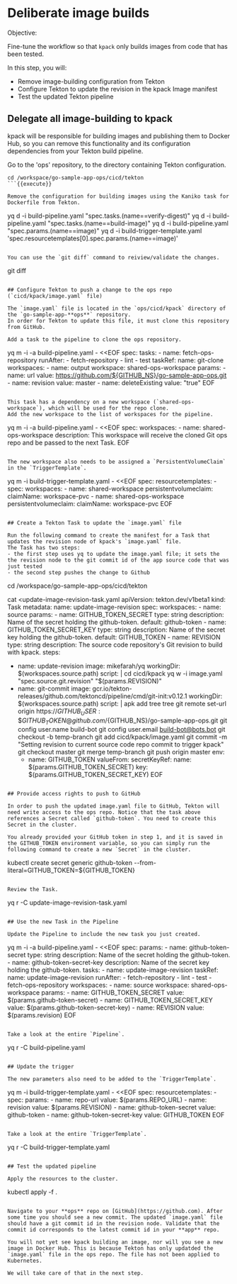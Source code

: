 # Deliberate image builds

Objective:

Fine-tune the workflow so that `kpack` only builds images from code that has been tested.

In this step, you will:
- Remove image-building configuration from Tekton
- Configure Tekton to update the revision in the kpack Image manifest
- Test the updated Tekton pipeline

## Delegate all image-building to kpack

kpack will be responsible for building images and publishing them to Docker Hub, so you can remove this functionality and its configuration dependencies from your Tekton build pipeline.

Go to the 'ops' repository, to the directory containing Tekton configuration.

```
cd /workspace/go-sample-app-ops/cicd/tekton
```{{execute}}

Remove the configuration for building images using the Kaniko task for Dockerfile from Tekton.

```
yq d -i build-pipeline.yaml "spec.tasks.(name==verify-digest)"
yq d -i build-pipeline.yaml "spec.tasks.(name==build-image)"
yq d -i build-pipeline.yaml "spec.params.(name==image)"
yq d -i build-trigger-template.yaml 'spec.resourcetemplates[0].spec.params.(name==image)'
```{{execute}}

You can use the `git diff` command to reiview/validate the changes.
```
git diff
```{{execute}}

## Configure Tekton to push a change to the ops repo (`cicd/kpack/image.yaml` file)

The `image.yaml` file is located in the `ops/cicd/kpack` directory of the `go-sample-app-**ops**` repository.
In order for Tekton to update this file, it must clone this repository from GitHub.

Add a task to the pipeline to clone the ops repository.

```
yq m -i -a build-pipeline.yaml - <<EOF
spec:
  tasks:
    - name: fetch-ops-repository
      runAfter:
        - fetch-repository
        - lint
        - test
      taskRef:
        name: git-clone
      workspaces:
        - name: output
          workspace: shared-ops-workspace
      params:
        - name: url
          value: https://github.com/${GITHUB_NS}/go-sample-app-ops.git
        - name: revision
          value: master
        - name: deleteExisting
          value: "true"
EOF
```{{execute}}

This task has a dependency on a new workspace (`shared-ops-workspace`), which will be used for the repo clone. 
Add the new workspace to the list of workspaces for the pipeline.

```
yq m -i -a build-pipeline.yaml - <<EOF
spec:
  workspaces:
    - name: shared-ops-workspace
      description: This workspace will receive the cloned Git ops repo and be passed to the next Task.
EOF
```{{execute}}

The new workspace also needs to be assigned a `PersistentVolumeClaim` in the `TriggerTemplate`.

```
yq m -i build-trigger-template.yaml - <<EOF
spec:
  resourcetemplates:
    - spec:
        workspaces:
          - name: shared-workspace
            persistentvolumeclaim:
              claimName: workspace-pvc
          - name: shared-ops-workspace
            persistentvolumeclaim:
              claimName: workspace-pvc
EOF
```{{execute}}

## Create a Tekton Task to update the `image.yaml` file

Run the following command to create the manifest for a Task that updates the revision node of kpack's `image.yaml` file.
The Task has two steps:
- the first step uses yq to update the image.yaml file; it sets the the revision node to the git commit id of the app source code that was just tested
- the second step pushes the change to Github

```
cd /workspace/go-sample-app-ops/cicd/tekton

cat <<EOF >update-image-revision-task.yaml
apiVersion: tekton.dev/v1beta1
kind: Task
metadata:
  name: update-image-revision
spec:
  workspaces:
    - name: source
  params:
    - name: GITHUB_TOKEN_SECRET
      type: string
      description: Name of the secret holding the github-token.
      default: github-token
    - name: GITHUB_TOKEN_SECRET_KEY
      type: string
      description: Name of the secret key holding the github-token.
      default: GITHUB_TOKEN
    - name: REVISION
      type: string
      description: The source code repository's Git revision to build with kpack.
  steps:
  - name: update-revision
    image: mikefarah/yq
    workingDir: \$(workspaces.source.path)
    script: |
        cd cicd/kpack
        yq w -i image.yaml "spec.source.git.revision" "\$(params.REVISION)"
  - name: git-commit
    image: gcr.io/tekton-releases/github.com/tektoncd/pipeline/cmd/git-init:v0.12.1
    workingDir: \$(workspaces.source.path)
    script: |
      apk add tree
      tree
      git remote set-url origin https://${GITHUB_USER}:\${GITHUB_TOKEN}@github.com/${GITHUB_NS}/go-sample-app-ops.git
      git config user.name build-bot
      git config user.email build-bot@bots.bot
      git checkout -b temp-branch
      git add cicd/kpack/image.yaml
      git commit -m "Setting revision to current source code repo commit to trigger kpack"
      git checkout master
      git merge temp-branch
      git push origin master
    env:
      - name: GITHUB_TOKEN
        valueFrom:
          secretKeyRef:
            name: \$(params.GITHUB_TOKEN_SECRET)
            key: \$(params.GITHUB_TOKEN_SECRET_KEY)
EOF
```{{execute}}

## Provide access rights to push to GitHub

In order to push the updated image.yaml file to GitHub, Tekton will need write access to the ops repo. Notice that the task above references a Secret called `github-token`. You need to create this Secret in the cluster.

You already provided your GitHub token in step 1, and it is saved in the GITHUB_TOKEN environment variable, so you can simply run the following command to create a new `Secret` in the cluster.

```
kubectl create secret generic github-token --from-literal=GITHUB_TOKEN=${GITHUB_TOKEN}
```{{execute}}

Review the Task.

```
yq r -C update-image-revision-task.yaml
```{{execute}}

## Use the new Task in the Pipeline

Update the Pipeline to include the new task you just created.

```
yq m -i -a build-pipeline.yaml - <<EOF
spec:
  params:
    - name: github-token-secret
      type: string
      description: Name of the secret holding the github-token.
    - name: github-token-secret-key
      description: Name of the secret key holding the github-token.
  tasks:
    - name: update-image-revision
      taskRef:
        name: update-image-revision
      runAfter:
        - fetch-repository
        - lint
        - test
        - fetch-ops-repository
      workspaces:
        - name: source
          workspace: shared-ops-workspace
      params:
        - name: GITHUB_TOKEN_SECRET
          value: \$(params.github-token-secret)
        - name: GITHUB_TOKEN_SECRET_KEY
          value: \$(params.github-token-secret-key)
        - name: REVISION
          value: \$(params.revision)
EOF
```{{execute}}

Take a look at the entire `Pipeline`.

```
yq r -C build-pipeline.yaml
```{{execute}}

## Update the trigger

The new parameters also need to be added to the `TriggerTemplate`.

```
yq m -i build-trigger-template.yaml - <<EOF
spec:
  resourcetemplates:
    - spec:
        params:
          - name: repo-url
            value: \$(params.REPO_URL)
          - name: revision
            value: \$(params.REVISION)
          - name: github-token-secret
            value: github-token
          - name: github-token-secret-key
            value: GITHUB_TOKEN
EOF
```{{execute}}

Take a look at the entire `TriggerTemplate`.

```
yq r -C build-trigger-template.yaml
```{{execute}}

## Test the updated pipeline

Apply the resources to the cluster.

```
kubectl apply -f .
```{{execute}}

Navigate to your **ops** repo on [GitHub](https://github.com). After some time you should see a new commit. The updated `image.yaml` file should have a git commit id in the revision node. Validate that the commit id corresponds to the latest commit id in your **app** repo.

You will not yet see kpack building an image, nor will you see a new image in Docker Hub. This is because Tekton has only updatded the `image.yaml` file in the ops repo. The file has not been applied to Kubernetes.

We will take care of that in the next step.